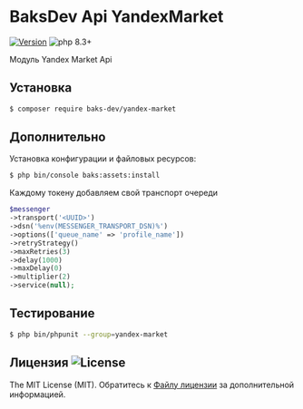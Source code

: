 # BaksDev Api YandexMarket

[![Version](https://img.shields.io/badge/version-7.1.26-blue)](https://github.com/baks-dev/yandex-market/releases)
![php 8.3+](https://img.shields.io/badge/php-min%208.3-red.svg)

Модуль Yandex Market Api

## Установка

``` bash
$ composer require baks-dev/yandex-market
```

## Дополнительно

Установка конфигурации и файловых ресурсов:

``` bash
$ php bin/console baks:assets:install
```

Каждому токену добавляем свой транспорт очереди

``` php
$messenger
->transport('<UUID>')
->dsn('%env(MESSENGER_TRANSPORT_DSN)%')
->options(['queue_name' => 'profile_name'])
->retryStrategy()
->maxRetries(3)
->delay(1000)
->maxDelay(0)
->multiplier(2)
->service(null);
```

## Тестирование

``` bash
$ php bin/phpunit --group=yandex-market
```

## Лицензия ![License](https://img.shields.io/badge/MIT-green)

The MIT License (MIT). Обратитесь к [Файлу лицензии](LICENSE.md) за дополнительной информацией.

